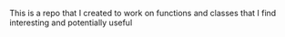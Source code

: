 This is a repo that I created to work on functions and classes that I find interesting and potentially useful
